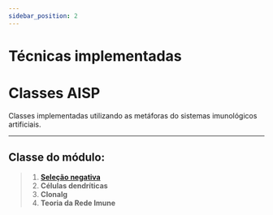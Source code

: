 ```yaml
---
sidebar_position: 2
---
```


# Técnicas implementadas

# Classes AISP

Classes implementadas utilizando as metáforas do sistemas imunológicos artificiais.

---

## Classe do módulo:

> 1. [**Seleção negativa**](./Negative%20Selection/)
> 2. **Células dendríticas**
> 3. **Clonalg**
> 4. **Teoria da Rede Imune**